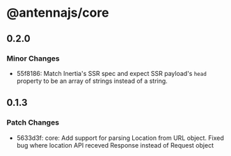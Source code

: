 # @antennajs/core

## 0.2.0

### Minor Changes

- 55f8186: Match Inertia's SSR spec and expect SSR payload's `head` property to be an array of strings instead of a string.

## 0.1.3

### Patch Changes

- 5633d3f: core: Add support for parsing Location from URL object. Fixed bug where location API receved Response instead of Request object
